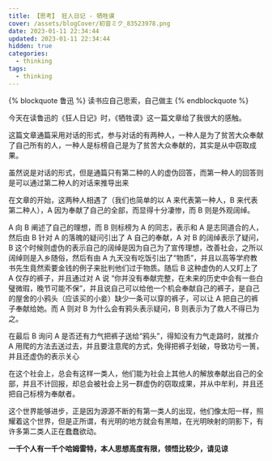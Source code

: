 ```yaml
---
title: 【思考】 狂人日记 - 牺牲谟
cover: /assets/blogCover/初音ミク_83523978.png
date: 2023-01-11 22:34:44
updated: 2023-01-11 22:34:44
hidden: true
categories:
  - thinking
tags:
  - thinking
---
```


{% blockquote 鲁迅 %}
读书应自己思索，自己做主
{% endblockquote %}

今天在读鲁迅的《狂人日记》时，《牺牲谟》这一篇文章给了我很大的感触。

这篇文章通篇采用对话的形式，参与对话的有两种人，一种人是为了贫苦大众奉献了自己所有的人，一种人是标榜自己是为了贫苦大众奉献的，其实是从中窃取成果。

虽然说是对话的形式，但是通篇只有第二种的人的虚伪回答，而第一种人的回答则是可以通过第二种人的对话来推导出来

在文章的开始，这两种人相遇了（我们也简单的以 A 来代表第一种人，B 来代表第二种人），A 因为奉献了自己的全部，而显得十分凄惨，而 B 则是外观阔绰。

A 向 B 阐述了自己的理想，而 B 则标榜为 A 的同志，表示和 A 是志同道合的人，然后由 B 针对 A 的落魄的疑问引出了 A 自己的奉献，A 对 B 的阔绰表示了疑问，B 这个时候则虚伪的表示自己的阔绰是因为自己为了宣传理想，改善社会，之所以阔绰则是入乡随俗，然后有由 A 九天没有吃饭引出了“物质”，并且以高等学府教书先生竟然索要金钱的例子来批判他们过于物质。随后 B 这种虚伪的人又盯上了 A 仅存的裤子，并且通过对 A 说 “你并没有奉献完整，在未来的历史中会有一些白璧微瑕，晚节可能不保”，并且说自己可以给他一个机会奉献自己的裤子，是自己的屋舍的小鸦头（应该买的小妾）缺少一条可以穿的裤子，可以让 A 把自己的裤子奉献给她。而 A 则对 B 为什么会有鸦头表示疑问，B 则表示为了救人不得已为之。

在最后 B 询问 A 是否还有力气把裤子送给“鸦头”，得知没有力气走路时，就推介 A 用爬的方法去送过去，并且要注意爬的方式，免得把裤子划破，导致功亏一篑，并且还虚伪的表示关心

在这个社会上，总会有这样一类人，他们能为社会上其他人的解放奉献出自己的全部，并且不计回报，却总会被社会上另一群虚伪的窃取成果，并从中牟利，并且还把自己标榜为奉献者。

这个世界能够进步，正是因为源源不断的有第一类人的出现，他们像太阳一样，照耀着这个世界，但是正所谓，有光明的地方就会有黑暗，在光明映射的阴影下，有许多第二类人正在蠢蠢欲动。

**一千个人有一千个哈姆雷特，本人思想高度有限，领悟比较少，请见谅**